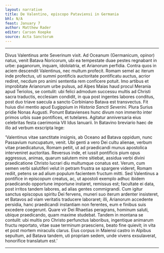 ```yaml
---
layout: narrative
title: De Valentino, episcopo Pataviensi in Germania
bhl: N/A
feast: January 7
author: Matthew Rader
editor: Carson Koepke
source: Acta Sanctorum
---
```


---

Divus Valentinus ante Severinum vixit. Ad Oceanum (Germanicum, opinor) natus, venit Batava Noricorum, ubi ea tempestate duae pestes regnabant in urbe: paganorum, inquam, idololatria, et Arianorum perfidia. Contra quos in aciem descendit Valentinus, nec multum profecit. Romam semel ac iterum inde profectus, uti summi pontificis auctoritate pontificatu auctus, acrior rediret, necdum pro animi sententia rem conficere potuit. Imo artibus et improbitate Arianorum urbe pulsus, ad Alpes Maias haud procul Merania apud Teriolos, se contulit: ubi felici admodum successu multis ad Christi sacra traductis, ecclesiam condidit, in qua post ingentes labores conditus, post duo triave saecula a sancto Corbiniano Batava est transvectus. Fit huius divi mentio apud Eugippium in *Historia Sancti Severini*. Plura Surius pridie Nonas Augusti. Ponunt Batavienses hunc divum non immerito inter primos urbis suae pontifices, et tutelares. Agitatur anniversaria eius celebritas festa caerimonia VII Idus Ianuarii. In Batavino breviario haec de illo ad verbum exscripta lege:

‘Valentinus vitae sanctitate insignis, ab Oceano ad Batava oppidum, nunc Passavium nuncupatum, venit. Ubi genti a vero Dei cultu alienae, verbum vitae praedicaturus, Romam petiit, ut ad praedicandi munus apostolica interveniret auctoritas. Reversus inde, et iussit pontificis pium opus aggressus, animas, quarum salutem mire sitiebat, assidua verbi divini praedicatione Christo lucrari diu multumque conatus est. Verum, cum semen verbi salutiferi velut in petram frustra se spargere videret, Romam rediit, petens se ad alium populum facientem fructum mitti. Sed Valentinus a pontifice in episcopum creatus, ac, ut apostoli exemplo adhuc ibidem praedicando opportune importune instaret, remissus est; facultate ei data, post irritos tandem labores, ad alias gentes commigrandi. Cum igitur sanctus episcopus spiritu Dei fervens, muneri suo iterum ardenter insisteret, et Batavos ad viam veritatis traducere laboraret; illi, Arianorum accedente persidia, hanc praedicandi instantiam non ferentes, eum e finibus suis excedere coegerunt. Quare vir Dei Rhaetias peragrans, hominum saluti, ubique praedicando, quam maxime studebat. Tandem in montana se contulit: ubi multis pro Christo perfunctus laboribus, ingentique animarum fructu reportato, vitae suae terminum praesciens, beato fine quievit; in vita et post mortem miraculis clarus. Eius corpus in Maiensi castro in Alpibus sepultum, ad Batava tandem, uti propriam sedem, unde vivens exsulaverat, honorifice translatum est.’

---

